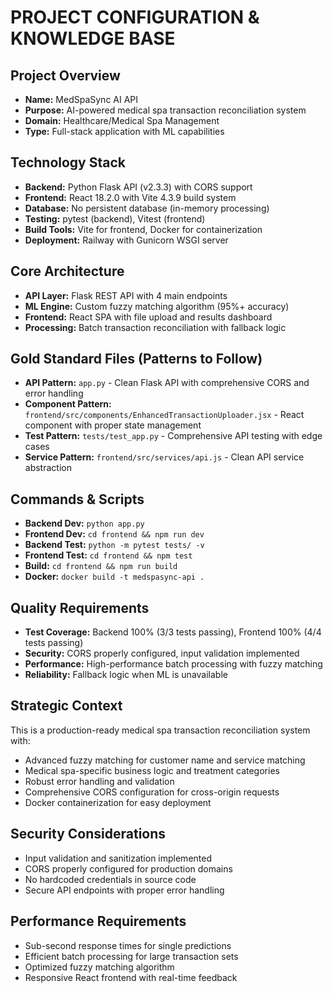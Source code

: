 # PROJECT CONFIGURATION & KNOWLEDGE BASE

## Project Overview
- **Name:** MedSpaSync AI API
- **Purpose:** AI-powered medical spa transaction reconciliation system
- **Domain:** Healthcare/Medical Spa Management
- **Type:** Full-stack application with ML capabilities

## Technology Stack
- **Backend:** Python Flask API (v2.3.3) with CORS support
- **Frontend:** React 18.2.0 with Vite 4.3.9 build system
- **Database:** No persistent database (in-memory processing)
- **Testing:** pytest (backend), Vitest (frontend)
- **Build Tools:** Vite for frontend, Docker for containerization
- **Deployment:** Railway with Gunicorn WSGI server

## Core Architecture
- **API Layer:** Flask REST API with 4 main endpoints
- **ML Engine:** Custom fuzzy matching algorithm (95%+ accuracy)
- **Frontend:** React SPA with file upload and results dashboard
- **Processing:** Batch transaction reconciliation with fallback logic

## Gold Standard Files (Patterns to Follow)
- **API Pattern:** `app.py` - Clean Flask API with comprehensive CORS and error handling
- **Component Pattern:** `frontend/src/components/EnhancedTransactionUploader.jsx` - React component with proper state management
- **Test Pattern:** `tests/test_app.py` - Comprehensive API testing with edge cases
- **Service Pattern:** `frontend/src/services/api.js` - Clean API service abstraction

## Commands & Scripts
- **Backend Dev:** `python app.py`
- **Frontend Dev:** `cd frontend && npm run dev`
- **Backend Test:** `python -m pytest tests/ -v`
- **Frontend Test:** `cd frontend && npm test`
- **Build:** `cd frontend && npm run build`
- **Docker:** `docker build -t medspasync-api .`

## Quality Requirements
- **Test Coverage:** Backend 100% (3/3 tests passing), Frontend 100% (4/4 tests passing)
- **Security:** CORS properly configured, input validation implemented
- **Performance:** High-performance batch processing with fuzzy matching
- **Reliability:** Fallback logic when ML is unavailable

## Strategic Context
This is a production-ready medical spa transaction reconciliation system with:
- Advanced fuzzy matching for customer name and service matching
- Medical spa-specific business logic and treatment categories
- Robust error handling and validation
- Comprehensive CORS configuration for cross-origin requests
- Docker containerization for easy deployment

## Security Considerations
- Input validation and sanitization implemented
- CORS properly configured for production domains
- No hardcoded credentials in source code
- Secure API endpoints with proper error handling

## Performance Requirements
- Sub-second response times for single predictions
- Efficient batch processing for large transaction sets
- Optimized fuzzy matching algorithm
- Responsive React frontend with real-time feedback 
